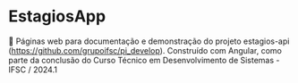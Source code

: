 # EstagiosApp

🚧 Páginas web para documentação e demonstração do projeto estagios-api (https://github.com/grupoifsc/pi_develop). Construído com Angular, como parte da conclusão do Curso Técnico em Desenvolvimento de Sistemas - IFSC / 2024.1

